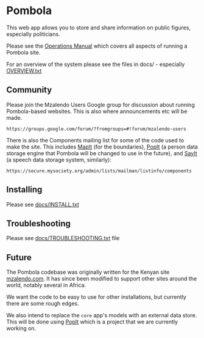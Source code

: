 # Pombola

This web app allows you to store and share information on public figures,
especially politicians.

Please see the [Operations Manual](http://goo.gl/uaXup) which covers all aspects of running a Pombola site.

For an overview of the system please see the files in docs/ - especially
[OVERVIEW.txt](https://github.com/mysociety/pombola/blob/master/docs/OVERVIEW.txt)


## Community

Please join the Mzalendo Users Google group for discussion about running Pombola-based websites. This is also where announcements etc will be made.

    https://groups.google.com/forum/?fromgroups=#!forum/mzalendo-users

There is also the Components mailing list for some of the code used to make the
site. This includes [MapIt](https://github.com/mysociety/mapit) (for the
boundaries), [PopIt](https://github.com/mysociety/popit) (a person data storage
engine that Pombola will be changed to use in the future), and
[SayIt](https://github.com/mysociety/sayit) (a speech data storage system,
similarly):

    https://secure.mysociety.org/admin/lists/mailman/listinfo/components


## Installing

Please see [docs/INSTALL.txt](https://github.com/mysociety/pombola/blob/master/docs/INSTALL.txt)


## Troubleshooting

Please see [docs/TROUBLESHOOTING.txt](https://github.com/mysociety/pombola/blob/master/docs/TROUBLESHOOTING.txt) file

## Future

The Pombola codebase was originally written for the Kenyan site
[mzalendo.com](http://info.mzalendo.com). It has since been modified to support
other sites around the world, notably several in Africa.

We want the code to be easy to use for other installations, but currently there are some rough edges.

We also intend to replace the `core` app's models with an external data store. This will be done using [PopIt](https://github.com/mysociety/popit) which is a project that we are currently working on.
